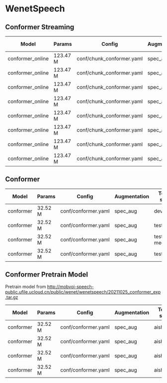 # WenetSpeech

## Conformer Streaming

| Model | Params | Config | Augmentation| Test set | Decode method | Valid Loss | CER |  
| --- | --- | --- | --- | --- | --- | --- | --- |
| conformer_online | 123.47 M | conf/chunk_conformer.yaml | spec_aug  | test net | attention | 9.329 | 0.1102 |  
| conformer_online | 123.47 M | conf/chunk_conformer.yaml | spec_aug  | test net | ctc_greedy_search | 9.329 | 0.1207 |  
| conformer_online | 123.47 M | conf/chunk_conformer.yaml | spec_aug  | test net | ctc_prefix_beam_search | 9.329 | 0.1203 |  
| conformer_online | 123.47 M | conf/chunk_conformer.yaml | spec_aug  | test net | attention_rescoring | 9.329  | 0.1100 |  
| conformer_online | 123.47 M | conf/chunk_conformer.yaml | spec_aug  | test meeting | attention | 9.329 | 0.1992 |  
| conformer_online | 123.47 M | conf/chunk_conformer.yaml | spec_aug  | test meeting | ctc_greedy_search | 9.329 | 0.1960 |  
| conformer_online | 123.47 M | conf/chunk_conformer.yaml | spec_aug  | test meeting | ctc_prefix_beam_search | 9.329 | 0.1946 |  
| conformer_online | 123.47 M | conf/chunk_conformer.yaml | spec_aug  | test meeting | attention_rescoring | 9.329  | 0.1879|  

## Conformer

| Model | Params | Config | Augmentation| Test set | Decode method | Loss | CER |  
| --- | --- | --- | --- | --- | --- | --- | --- |
| conformer | 32.52 M | conf/conformer.yaml | spec_aug  | dev | attention |  |  |  
| conformer | 32.52 M | conf/conformer.yaml | spec_aug  | test net | ctc_greedy_search |  |  |  
| conformer | 32.52 M | conf/conformer.yaml | spec_aug  | test meeting | ctc_prefix_beam_search |  |  |  
| conformer | 32.52 M | conf/conformer.yaml | spec_aug  | test net | attention_rescoring |  |  |  



## Conformer Pretrain Model

Pretrain model from http://mobvoi-speech-public.ufile.ucloud.cn/public/wenet/wenetspeech/20211025_conformer_exp.tar.gz

| Model | Params | Config | Augmentation| Test set | Decode method | Loss | CER |  
| --- | --- | --- | --- | --- | --- | --- | --- |
| conformer | 32.52 M | conf/conformer.yaml | spec_aug  | aishell1 | attention | - | 0.048456 |  
| conformer | 32.52 M | conf/conformer.yaml | spec_aug  | aishell1 | ctc_greedy_search | - | 0.052534 |  
| conformer | 32.52 M | conf/conformer.yaml | spec_aug  | aishell1 | ctc_prefix_beam_search | - | 0.052915 |  
| conformer | 32.52 M | conf/conformer.yaml | spec_aug  | aishell1 | attention_rescoring | - | 0.047904 |  
